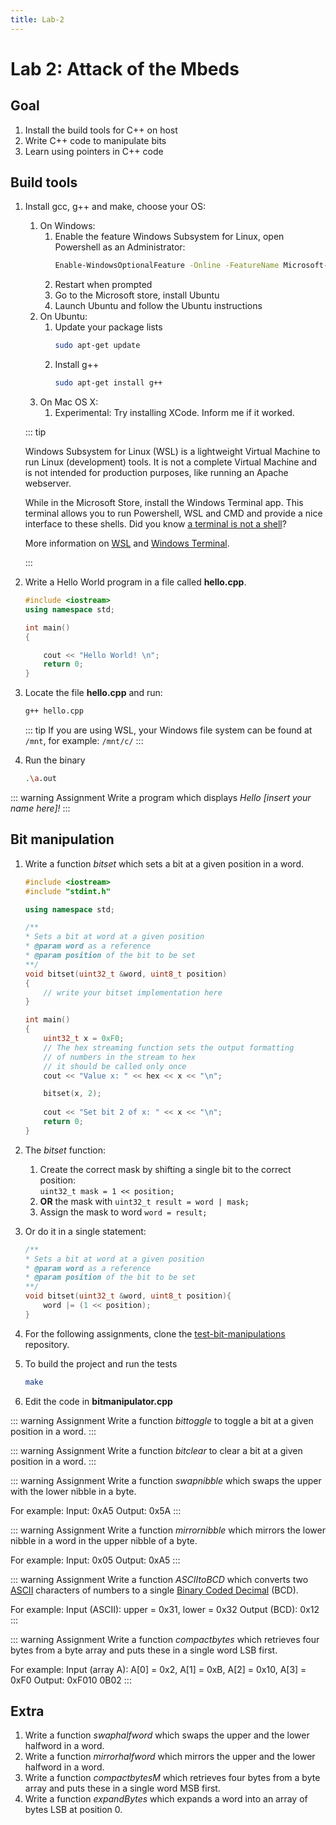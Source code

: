 ```yaml
---
title: Lab-2
---
```


# Lab 2: Attack of the Mbeds

## Goal

1. Install the build tools for C++ on host
1. Write C++ code to manipulate bits
1. Learn using pointers in C++ code

## Build tools

1. Install gcc, g++ and make, choose your OS:
    1. On Windows:
        1. Enable the feature Windows Subsystem for Linux, open Powershell as an Administrator:
            ```bash
            Enable-WindowsOptionalFeature -Online -FeatureName Microsoft-Windows-Subsystem-Linux
            ```
        1. Restart when prompted
        1. Go to the Microsoft store, install Ubuntu
        1. Launch Ubuntu and follow the Ubuntu instructions     
    1. On Ubuntu:
        1. Update your package lists 
            ```bash
            sudo apt-get update
            ```
        1. Install g++
            ```bash
            sudo apt-get install g++
            ```
    1. On Mac OS X:
        1. Experimental: Try installing XCode. Inform me if it worked.

    ::: tip

    Windows Subsystem for Linux (WSL) is a lightweight Virtual Machine to run Linux (development) tools. It is not a complete Virtual Machine and is not intended for production purposes, like running an Apache webserver. 

    While in the Microsoft Store, install the Windows Terminal app. This terminal allows you to run Powershell, WSL and CMD and provide a nice interface to these shells. Did you know [a terminal is not a shell](https://www.hanselman.com/blog/WhatsTheDifferenceBetweenAConsoleATerminalAndAShell.aspx)?

    More information on [WSL](https://www.hanselman.com/blog/CoolWSLWindowsSubsystemForLinuxTipsAndTricksYouOrIDidntKnowWerePossible.aspx) and [Windows Terminal](https://www.hanselman.com/blog/ItsTimeForYouToInstallWindowsTerminal.aspx). 

    :::

1. Write a Hello World program in a file called **hello.cpp**.
    ```cpp
    #include <iostream>
    using namespace std;
    
    int main() 
    {

        cout << "Hello World! \n"; 
        return 0;
    }
    ```
1. Locate the file **hello.cpp** and run:
    ```bash
    g++ hello.cpp
    ```
    ::: tip
    If you are using WSL, your Windows file system can be found at ```/mnt```, for example: ```/mnt/c/```
    :::
1. Run the binary
    ```bash
    .\a.out
    ```
::: warning Assignment
Write a program which displays *Hello [insert your name here]!*
:::

## Bit manipulation

1. Write a function *bitset* which sets a bit at a given position in a word. 
    ```cpp
    #include <iostream>
    #include "stdint.h"

    using namespace std;

    /**
    * Sets a bit at word at a given position
    * @param word as a reference
    * @param position of the bit to be set
    **/
    void bitset(uint32_t &word, uint8_t position)
    {
        // write your bitset implementation here
    }

    int main()
    {
        uint32_t x = 0xF0;
        // The hex streaming function sets the output formatting 
        // of numbers in the stream to hex 
        // it should be called only once
        cout << "Value x: " << hex << x << "\n";

        bitset(x, 2);
        
        cout << "Set bit 2 of x: " << x << "\n";
        return 0;
    }
    ```

1. The *bitset* function:
    1. Create the correct mask by shifting a single bit to the correct position:<br> ```uint32_t mask = 1 << position;```
    1. **OR** the mask with  ```uint32_t result = word | mask;```
    1. Assign the mask to word ```word = result;```
1. Or do it in a single statement:
    ```cpp
    /**
    * Sets a bit at word at a given position
    * @param word as a reference
    * @param position of the bit to be set 
    **/
    void bitset(uint32_t &word, uint8_t position){
        word |= (1 << position); 
    }
    ```

1. For the following assignments, clone the [test-bit-manipulations](https://github.com/pcordemans/test-bit-manipulations) repository.
1. To build the project and run the tests
    ```bash
    make
    ```
1. Edit the code in **bitmanipulator.cpp**

::: warning Assignment
Write a function *bittoggle* to toggle a bit at a given position in a word.
:::

::: warning Assignment
Write a function *bitclear* to clear a bit at a given position in a word.
:::

::: warning Assignment
Write a function *swapnibble* which swaps the upper with the lower nibble in a byte. 

For example:
Input: 0xA5
Output: 0x5A
:::

::: warning Assignment
Write a function *mirrornibble* which mirrors the lower nibble in a word in the upper nibble of a byte. 

For example:
Input: 0x05
Output: 0xA5
:::

::: warning Assignment
Write a function *ASCIItoBCD* which converts two [ASCII](https://www.asciitable.com/) characters of numbers to a single [Binary Coded Decimal](https://en.wikipedia.org/wiki/Binary-coded_decimal) (BCD).

For example:
Input (ASCII): upper = 0x31, lower = 0x32
Output (BCD): 0x12
:::

::: warning Assignment
Write a function *compactbytes* which retrieves four bytes from a byte array and puts these in a single word LSB first.

For example:
Input (array A): A[0] = 0x2, A[1] = 0xB, A[2] = 0x10, A[3] = 0xF0 
Output: 0xF010 0B02
:::

## Extra

1. Write a function *swaphalfword* which swaps the upper and the lower halfword in a word.
1. Write a function *mirrorhalfword* which mirrors the upper and the lower halfword in a word.
1. Write a function *compactbytesM* which retrieves four bytes from a byte array and puts these in a single word MSB first.
1. Write a function *expandBytes* which expands a word into an array of bytes LSB at position 0.
